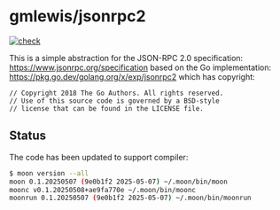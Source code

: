 # gmlewis/jsonrpc2
[![check](https://github.com/gmlewis/moonbit-jsonrpc2/actions/workflows/check.yml/badge.svg)](https://github.com/gmlewis/moonbit-jsonrpc2/actions/workflows/check.yml)

This is a simple abstraction for the JSON-RPC 2.0 specification:
https://www.jsonrpc.org/specification
based on the Go implementation: https://pkg.go.dev/golang.org/x/exp/jsonrpc2
which has copyright:
```
// Copyright 2018 The Go Authors. All rights reserved.
// Use of this source code is governed by a BSD-style
// license that can be found in the LICENSE file.
```

## Status

The code has been updated to support compiler:

```bash
$ moon version --all
moon 0.1.20250507 (9e0b1f2 2025-05-07) ~/.moon/bin/moon
moonc v0.1.20250508+ae9fa770e ~/.moon/bin/moonc
moonrun 0.1.20250507 (9e0b1f2 2025-05-07) ~/.moon/bin/moonrun
```
